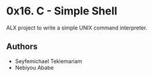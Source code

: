 # 0x16. C - Simple Shell
ALX project to write a simple UNIX command interpreter.

## Authors
- Seyfemichael Teklemariam <seyfemichael>
- Nebiyou Ababe <neb26>